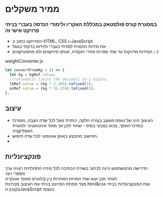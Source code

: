 # ממיר משקלים

### במסגרת קורס פולסטאק במכללת האקריו ולימודי הנדסה בעברי בניתי פרויקט אישי זה 
- הפרויקט כתוב ב-HTML, CSS ו-JavaScript
- את מידות ההמרה למדתי בעברי ולוידוא בדקתי בגוגל
- המידות מדויקות עד שתי ספרות אחרי הנקודה, אנחנו פיזיקאים ולא מתמטיקאים ;-)

weightConverter.js
```js
let convertFromKg = () => {
  let kg = kgRef.value;
  //toFixed(2) limits the decimals to 2 digits.
  lbRef.value = (kg * 2.205).toFixed(2);
  ozRef.value = (kg * 35.274).toFixed(2);
};
```

## עיצוב
- העיצוב הינו של טופס מעוצב בצורה חלקה, כותרת מעל לכל שדה הצבה, ממורכז במרכז המסך, צבוע בצבעי בסיס - שחור ולבן אך מאוד אינטואטיבי למטרת האפליקציה
- החישוב מתבצע באופן אוטומטי לכל שדה חיפוש.
- 
## פונקציונליות 
הדרישה מהמשתמש הינה לכתוב בשורת הכתיבה לכל מידה התחלתית רצויה ערך מספרי רצוי<BR>
לאחר מכן יוצגו שתי המרות האחרות בין קילוגרם פאונד ואונקייה<BR>
מצד מפתח הפרונט בניתי את העיצוב מבחינת html&css ואת הפונקציונליות בניתי בקובץ הJavaScript בעצמי